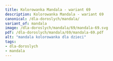```yaml
---
title: Kolorowanka Mandala - wariant 69
description: Kolorowanka Mandala - wariant 69
canonical: /dla-doroslych/mandala/
variant_of: mandala
image: /dla-doroslych/mandala/69/mandala-69.svg
pdf: /dla-doroslych/mandala/69/mandala-69.pdf
alt: "mandala kolorowanka dla dzieci"
tags:
- dla-doroslych
- mandala
---
```

